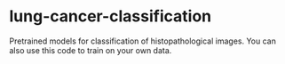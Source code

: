 # lung-cancer-classification
Pretrained models for classification of histopathological images. You can also use this code to train on your own data.

